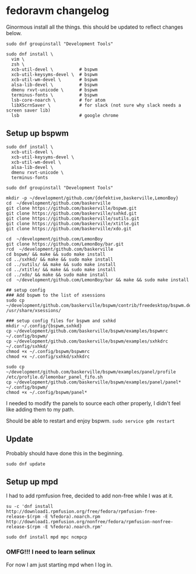 # fedoravm changelog

Ginormous install all the things. this should be updated to reflect changes below.
```
sudo dnf groupinstall "Development Tools"

sudo dnf install \
  vim \
  zsh \
  xcb-util-devel \          # bspwm    
  xcb-util-keysyms-devel \  # bspwm    
  xcb-util-wm-devel \       # bspwm    
  alsa-lib-devel \          # bspwm    
  dmenu rxvt-unicode \      # bspwm      
  terminus-fonts \          # bspwm    
  lsb-core-noarch \         # for atom
  libXScrnSaver \           # for slack (not sure why slack needs a screen saver lib)
  lsb                       # google chrome
```

## Setup up bspwm
```
sudo dnf install \
  xcb-util-devel \
  xcb-util-keysyms-devel \
  xcb-util-wm-devel \
  alsa-lib-devel \
  dmenu rxvt-unicode \
  terminus-fonts

sudo dnf groupinstall "Development Tools"

mkdir -p ~/development/github.com/{defektive,baskerville,LemonBoy}
cd  ~/development/github.com/baskerville
git clone https://github.com/baskerville/bspwm.git
git clone https://github.com/baskerville/sxhkd.git
git clone https://github.com/baskerville/sutils.git
git clone https://github.com/baskerville/xtitle.git
git clone https://github.com/baskerville/xdo.git

cd  ~/development/github.com/LemonBoy
git clone https://github.com/LemonBoy/bar.git
rcd  ~/development/github.com/baskerville
cd bspwm/ && make && sudo make install
cd ../sxhkd/ && make && sudo make install
cd ../sutils/ && make && sudo make install
cd ../xtitle/ && make && sudo make install
cd ../xdo/ && make && sudo make install
cd  ~/development/github.com/LemonBoy/bar && make && sudo make install

## setup config
### Add bspwm to the list of xsessions
sudo cp ~/development/github.com/baskerville/bspwm/contrib/freedesktop/bspwm.desktop /usr/share/xsessions/

### setup config files for bspwm and sxhkd
mkdir ~/.config/{bspwm,sxhkd}
cp ~/development/github.com/baskerville/bspwm/examples/bspwmrc ~/.config/bspwm/
cp ~/development/github.com/baskerville/bspwm/examples/sxhkdrc ~/.config/sxhkd/
chmod +x ~/.config/bspwm/bspwmrc
chmod +x ~/.config/sxhkd/sxhkdrc

sudo cp ~/development/github.com/baskerville/bspwm/examples/panel/profile /etc/profile.d/lemonbar_panel_fifo.sh
cp ~/development/github.com/baskerville/bspwm/examples/panel/panel* ~/.config/bspwm/
chmod +x ~/.config/bspwm/panel*
```
I needed to modify the panels to source each other properly, I didn't feel like adding them to my path.

Should be able to restart and enjoy bspwm. `sudo service gdm restart`

## Update
Probably should have done this in the beginning.
```
sudo dnf update
```

## Setup up mpd
I had to add rpmfusion free, decided to add non-free while I was at it.
```
su -c 'dnf install http://download1.rpmfusion.org/free/fedora/rpmfusion-free-release-$(rpm -E %fedora).noarch.rpm http://download1.rpmfusion.org/nonfree/fedora/rpmfusion-nonfree-release-$(rpm -E %fedora).noarch.rpm'

sudo dnf install mpd mpc ncmpcp
```

### OMFG!!! I need to learn selinux

For now I am just starting mpd when I log in.
